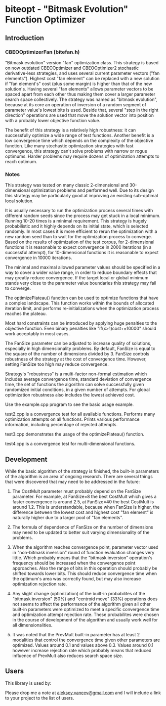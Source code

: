 # biteopt - "Bitmask Evolution" Function Optimizer #
## Introduction ##

### CBEOOptimizerFan (bitefan.h) ###

"Bitmask evolution" version "fan" optimization class. This strategy is
based on now outdated CBEOOptimizer and CBEOOptimizer2 stochastic
derivative-less strategies, and uses several current parameter vectors
("fan elements"). Highest cost "fan element" can be replaced with a new
solution if "fan element's" cost (plus some margin) is higher than that of
the new solution's. Having several "fan elements" allows parameter vectors
to be spaced apart from each other thus making them cover a larger
parameter search space collectively. The strategy was named as "bitmask
evolution", because at its core an operation of inversion of a random
segment of parameter value's lowest bits is used. Beside that, several
"step in the right direction" operations are used that move the solution
vector into position with a probably lower objective function value.

The benefit of this strategy is a relatively high robustness: it can
successfully optimize a wide range of test functions. Another benefit is a
low convergence time which depends on the complexity of the objective
function. Like many stochastic optimization strategies with fast
convergence, this strategy can't solve problems with narrow or rogue
optimums. Harder problems may require dozens of optimization attempts to
reach optimum.

### Notes ###

This strategy was tested on many classic 2-dimensional and 30-dimensional
optimization problems and performed well. Due to its design this strategy may
be particularly good at improving an existing sub-optimal local solution.

It is usually necessary to run the optimization process several times with
different random seeds since the process may get stuck in a local minimum.
Running 10-20 times is a minimal requirement. This strategy is hugely
probabilistic and it highly depends on its initial state, which is selected
randomly. In most cases it is more efficient to rerun the optimization with a
new random seed than to wait for the optimization process to converge. Based
on the results of optimization of the test corpus, for 2-dimensional functions
it is reasonable to expect convergence in 2000 iterations (in a successful
attempt), for 10-dimensional functions it is reasonable to expect convergence
in 10000 iterations.

The minimal and maximal allowed parameter values should be specified in a way
to cover a wider value range, in order to reduce boundary effects that may
greatly reduce convergence. If the target local or global minimum stands
very close to the parameter value boundaries this strategy may fail to
converge.

The optimizePlateau() function can be used to optimize functions that have a
complex landscape. This function works within the bounds of allocated
iteration limit, and performs re-initializations when the optimization process
reaches the plateau.

Most hard constraints can be introduced by applying huge penalties to the
objective function. Even binary penalties like "if(x>1)cost+=10000" should
work acceptably in most cases.

The FanSize parameter can be adjusted to increase quality of solutions,
especially in high dimensionality problems. By default, FanSize is equal to
the square of the number of dimensions divided by 3. FanSize controls
robustness of the strategy at the cost of convergence time. However, setting
FanSize too high may reduce convergence.

Strategy's "robustness" is a multi-factor non-formal estimation which includes
average convergence time, standard deviation of convergence time, the set of
functions the algorithm can solve successfully given randomized initial
conditions, in a given number of attempts. For global optimization robustness
also includes the lowest achieved cost.

Use the example.cpp program to see the basic usage example.

test2.cpp is a convergence test for all available functions. Performs many
optimization attempts on all functions. Prints various performance
information, including percentage of rejected attempts.

test3.cpp demonstrates the usage of the optimizePlateau() function.

test4.cpp is a convergence test for multi-dimensional functions.

## Development ##

While the basic algorithm of the strategy is finished, the built-in parameters
of the algorithm is an area of ongoing research. There are several things that
were discovered that may need to be addressed in the future:

1. The CostMult parameter must probably depend on the FanSize parameter. For
example, at FanSize=8 the best CostMult which gives a faster convergence is
around 2.5, at FanSize=40 the best CostMult is around 1.2. This is
understandable, because when FanSize is higher, the difference between the
lowest cost and highest cost "fan element" is naturally higher due to a larger
pool of "fan elements".

2. The formula of dependence of FanSize on the number of dimensions may need
to be updated to better suit varying dimensionality of the problems.

3. When the algorithm reaches convergence point, parameter vector used in
"non-bitmask inversion" round of function evaluation changes very little.
Which probably means that the "bitmask inversion" operation's frequency should
be increased when the convergence point approaches. Also the range of bits
in this operation should probably be shifted towards lower bits. This should
reduce convergence time when the optimum's area was correctly found, but may
also increase optimization rejection rate.

4. Any slight change (optimization) of the built-in probabilites of the
"bitmask inversion" (50%) and "centroid move" (33%) operations does not seems
to affect the performance of the algorithm given all other built-in parameters
were optimized to meet a specific convergence time and optimization attempt
rejection rate. These probabilites were chosen in the course of development of
the algorithm and usually work well for all dimensionalities.

5. It was noted that the PrevMult built-in parameter has at least 2
modalities that control the convergence time given other parameters are
optimized. Values around 0.1 and values above 0.3. Values around 0.1 however
increase rejection rate which probably means that reduced influence of
PrevMult also reduces search space size.

## Users ##
This library is used by:

Please drop me a note at aleksey.vaneev@gmail.com and I will include a link to
your project to the list of users.
